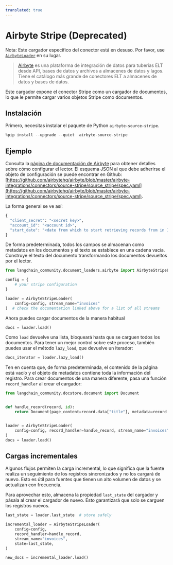 ```yaml
---
translated: true
---
```


# Airbyte Stripe (Deprecated)

Nota: Este cargador específico del conector está en desuso. Por favor, use [`AirbyteLoader`](/docs/integrations/document_loaders/airbyte) en su lugar.

>[Airbyte](https://github.com/airbytehq/airbyte) es una plataforma de integración de datos para tuberías ELT desde API, bases de datos y archivos a almacenes de datos y lagos. Tiene el catálogo más grande de conectores ELT a almacenes de datos y bases de datos.

Este cargador expone el conector Stripe como un cargador de documentos, lo que le permite cargar varios objetos Stripe como documentos.

## Instalación

Primero, necesitas instalar el paquete de Python `airbyte-source-stripe`.

```python
%pip install --upgrade --quiet  airbyte-source-stripe
```

## Ejemplo

Consulta la [página de documentación de Airbyte](https://docs.airbyte.com/integrations/sources/stripe/) para obtener detalles sobre cómo configurar el lector.
El esquema JSON al que debe adherirse el objeto de configuración se puede encontrar en Github: [https://github.com/airbytehq/airbyte/blob/master/airbyte-integrations/connectors/source-stripe/source_stripe/spec.yaml](https://github.com/airbytehq/airbyte/blob/master/airbyte-integrations/connectors/source-stripe/source_stripe/spec.yaml).

La forma general se ve así:

```python
{
  "client_secret": "<secret key>",
  "account_id": "<account id>",
  "start_date": "<date from which to start retrieving records from in ISO format, e.g. 2020-10-20T00:00:00Z>",
}
```

De forma predeterminada, todos los campos se almacenan como metadatos en los documentos y el texto se establece en una cadena vacía. Construye el texto del documento transformando los documentos devueltos por el lector.

```python
from langchain_community.document_loaders.airbyte import AirbyteStripeLoader

config = {
    # your stripe configuration
}

loader = AirbyteStripeLoader(
    config=config, stream_name="invoices"
)  # check the documentation linked above for a list of all streams
```

Ahora puedes cargar documentos de la manera habitual

```python
docs = loader.load()
```

Como `load` devuelve una lista, bloqueará hasta que se carguen todos los documentos. Para tener un mejor control sobre este proceso, también puedes usar el método `lazy_load`, que devuelve un iterador:

```python
docs_iterator = loader.lazy_load()
```

Ten en cuenta que, de forma predeterminada, el contenido de la página está vacío y el objeto de metadatos contiene toda la información del registro. Para crear documentos de una manera diferente, pasa una función `record_handler` al crear el cargador:

```python
from langchain_community.docstore.document import Document


def handle_record(record, id):
    return Document(page_content=record.data["title"], metadata=record.data)


loader = AirbyteStripeLoader(
    config=config, record_handler=handle_record, stream_name="invoices"
)
docs = loader.load()
```

## Cargas incrementales

Algunos flujos permiten la carga incremental, lo que significa que la fuente realiza un seguimiento de los registros sincronizados y no los cargará de nuevo. Esto es útil para fuentes que tienen un alto volumen de datos y se actualizan con frecuencia.

Para aprovechar esto, almacena la propiedad `last_state` del cargador y pásala al crear el cargador de nuevo. Esto garantizará que solo se carguen los registros nuevos.

```python
last_state = loader.last_state  # store safely

incremental_loader = AirbyteStripeLoader(
    config=config,
    record_handler=handle_record,
    stream_name="invoices",
    state=last_state,
)

new_docs = incremental_loader.load()
```
